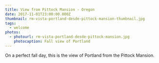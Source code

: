 ```yaml
---
title: View from Pittock Mansion - Oregon
date: 2017-11-01T23:00:00.000Z
thumbnail: rm-vista-portland-desde-pittock-mansion-thumbnail.jpg
tags:
  - welcome
photos:
  - photourl: rm-vista-portland-desde-pittock-mansion.jpg
    photocaption: Fall view of Portland
---
```

On a perfect fall day, this is the view of Portland from the Pittock Mansion.
